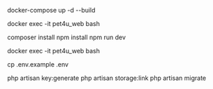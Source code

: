docker-compose up -d --build

docker exec -it pet4u_web bash

composer install
npm install
npm run dev

docker exec -it pet4u_web bash

cp .env.example .env

php artisan key:generate
php artisan storage:link
php artisan migrate
